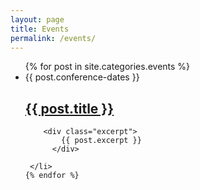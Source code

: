 ```yaml
---
layout: page
title: Events
permalink: /events/
---
```


<div class="home">

  <ul class="post-list">
    {% for post in site.categories.events %}
      <li>
        <span class="post-meta">{{ post.conference-dates }}</span>
        <h2>
          <a class="post-link" href="{{ post.url | prepend: site.baseurl }}">{{ post.title }}</a>
        </h2>

        <div class="excerpt">
	        {{ post.excerpt }}
	      </div>
        
     </li>
    {% endfor %}
  </ul>

</div>